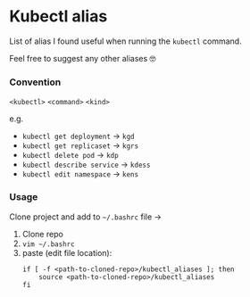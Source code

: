# Kubectl alias

List of alias I found useful when running the `kubectl` command.

Feel free to suggest any other aliases 🤓

### Convention

`<kubectl>` `<command>` `<kind>`

e.g.

* `kubectl get deployment`   -> `kgd`
* `kubectl get replicaset`   -> `kgrs`
* `kubectl delete pod`       -> `kdp`
* `kubectl describe service` -> `kdess`
* `kubectl edit namespace`   -> `kens` 


### Usage

Clone project and add to `~/.bashrc` file ->

1. Clone repo
1. `vim ~/.bashrc`
3. paste (edit file location):
    ```
    if [ -f <path-to-cloned-repo>/kubectl_aliases ]; then
        source <path-to-cloned-repo>/kubectl_aliases
    fi
    ```